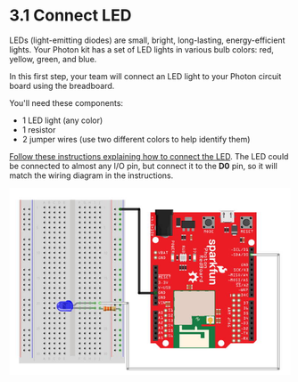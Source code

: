 # 3.1 Connect LED

LEDs \(light-emitting diodes\) are small, bright, long-lasting, energy-efficient lights. Your Photon kit has a set of LED lights in various bulb colors:  red, yellow, green, and blue.

In this first step, your team will connect an LED light to your Photon circuit board using the breadboard.

You'll need these components:

* 1 LED light \(any color\)
* 1 resistor
* 2 jumper wires \(use two different colors to help identify them\)

[Follow these instructions explaining how to connect the LED](https://docs.idew.org/code-internet-of-things/references/physical-outputs/led-lights#how-to-connect-led).  The LED could be connected to almost any I/O pin, but connect it to the **D0** pin, so it will match the wiring diagram in the instructions.

![LED \(with resistor\) connected to Photon](../../.gitbook/assets/experiment-1.jpg)

